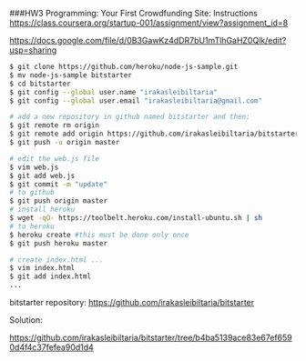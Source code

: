 ###HW3 Programming: Your First Crowdfunding Site: Instructions
https://class.coursera.org/startup-001/assignment/view?assignment_id=8

https://docs.google.com/file/d/0B3GawKz4dDR7bU1mTlhGaHZ0Qlk/edit?usp=sharing

```bash
$ git clone https://github.com/heroku/node-js-sample.git
$ mv node-js-sample bitstarter
$ cd bitstarter
$ git config --global user.name "irakasleibiltaria"
$ git config --global user.email "irakasleibiltaria@gmail.com"

# add a new repository in github named bitstarter and then:
$ git remote rm origin
$ git remote add origin https://github.com/irakasleibiltaria/bitstarter.git
$ git push -u origin master

# edit the web.js file
$ vim web.js
$ git add web.js
$ git commit -m "update"
# to github
$ git push origin master
# install heroku
$ wget -qO- https://toolbelt.heroku.com/install-ubuntu.sh | sh
# to heroku
$ heroku create #this must be done only once
$ git push heroku master

# create index.html ...
$ vim index.html
$ git add index.html
...
```
bitstarter repository:
https://github.com/irakasleibiltaria/bitstarter

Solution:

https://github.com/irakasleibiltaria/bitstarter/tree/b4ba5139ace83e67ef6590d4f4c37fefea90d1d4
